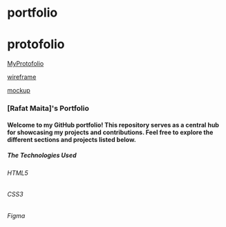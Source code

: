 # portfolio
# protofolio



[MyProtofolio](https://rafatmaita.github.io/protofolio/index.html)




[wireframe](https://www.figma.com/file/PFb3eQE8hrOMEmbLtJH9c8/protoflio-wireframe?type=design&node-id=0%3A1&mode=design&t=1LtRglpjUFrmTib5-1)


[mockup](https://www.figma.com/file/pWGO07WQjYCiBhws79XH5N/mockup?type=design&node-id=0%3A1&mode=design&t=rD1wUmSmky23Ic9i-1)


### [Rafat Maita]'s Portfolio
#### Welcome to my GitHub portfolio! This repository serves as a central hub for showcasing my projects and contributions. Feel free to explore the different sections and projects listed below.
##### The Technologies Used
###### HTML5
###### CSS3
###### Figma
